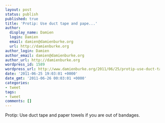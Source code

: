 ```yaml
---
layout: post
status: publish
published: true
title: 'Protip: Use duct tape and pape...'
author:
  display_name: Damien
  login: Damien
  email: damien@damienburke.org
  url: http://damienburke.org
author_login: Damien
author_email: damien@damienburke.org
author_url: http://damienburke.org
wordpress_id: 1589
wordpress_url: http://www.damienburke.org/2011/06/25/protip-use-duct-tape-and-pape/
date: '2011-06-25 19:03:01 +0000'
date_gmt: '2011-06-26 00:03:01 +0000'
categories:
- tweet
tags:
- tweet
comments: []
---
```

<p>Protip: Use duct tape and paper towels if you are out of bandages.</p>
